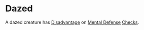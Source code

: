 # Dazed

A dazed creature has [Disadvantage](../Die%20Rolling%20Mechanics/Disadvantage.md) on [Mental Defense](../../Player%20Characters/Derived%20Statistics/Mental%20Defense.md) [Checks](../Core%20Procedures/Check.md).
